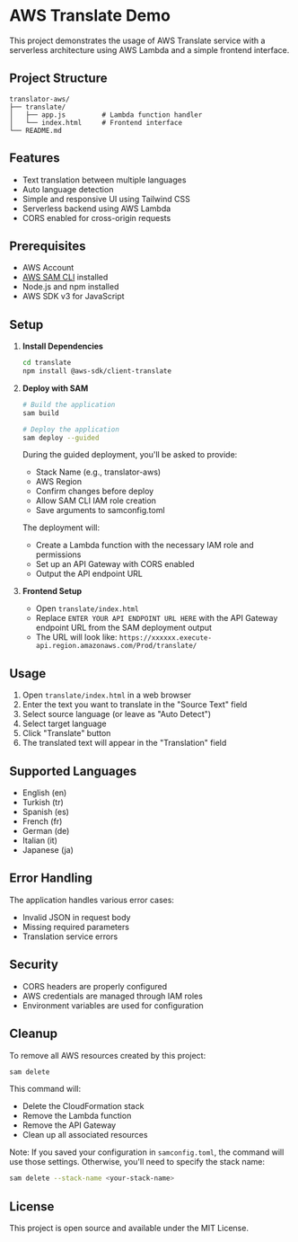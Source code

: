# AWS Translate Demo

This project demonstrates the usage of AWS Translate service with a serverless architecture using AWS Lambda and a simple frontend interface.

## Project Structure

```
translator-aws/
├── translate/
│   ├── app.js         # Lambda function handler
│   └── index.html     # Frontend interface
└── README.md
```

## Features

- Text translation between multiple languages
- Auto language detection
- Simple and responsive UI using Tailwind CSS
- Serverless backend using AWS Lambda
- CORS enabled for cross-origin requests

## Prerequisites

- AWS Account
- [AWS SAM CLI](https://docs.aws.amazon.com/serverless-application-model/latest/developerguide/serverless-sam-cli-install.html) installed
- Node.js and npm installed
- AWS SDK v3 for JavaScript

## Setup

1. **Install Dependencies**
   ```bash
   cd translate
   npm install @aws-sdk/client-translate
   ```

2. **Deploy with SAM**
   ```bash
   # Build the application
   sam build

   # Deploy the application
   sam deploy --guided
   ```

   During the guided deployment, you'll be asked to provide:
   - Stack Name (e.g., translator-aws)
   - AWS Region
   - Confirm changes before deploy
   - Allow SAM CLI IAM role creation
   - Save arguments to samconfig.toml

   The deployment will:
   - Create a Lambda function with the necessary IAM role and permissions
   - Set up an API Gateway with CORS enabled
   - Output the API endpoint URL

3. **Frontend Setup**
   - Open `translate/index.html`
   - Replace `ENTER YOUR API ENDPOINT URL HERE` with the API Gateway endpoint URL from the SAM deployment output
   - The URL will look like: `https://xxxxxx.execute-api.region.amazonaws.com/Prod/translate/`

## Usage

1. Open `translate/index.html` in a web browser
2. Enter the text you want to translate in the "Source Text" field
3. Select source language (or leave as "Auto Detect")
4. Select target language
5. Click "Translate" button
6. The translated text will appear in the "Translation" field

## Supported Languages

- English (en)
- Turkish (tr)
- Spanish (es)
- French (fr)
- German (de)
- Italian (it)
- Japanese (ja)

## Error Handling

The application handles various error cases:
- Invalid JSON in request body
- Missing required parameters
- Translation service errors

## Security

- CORS headers are properly configured
- AWS credentials are managed through IAM roles
- Environment variables are used for configuration

## Cleanup

To remove all AWS resources created by this project:

```bash
sam delete
```

This command will:
- Delete the CloudFormation stack
- Remove the Lambda function
- Remove the API Gateway
- Clean up all associated resources

Note: If you saved your configuration in `samconfig.toml`, the command will use those settings. Otherwise, you'll need to specify the stack name:

```bash
sam delete --stack-name <your-stack-name>
```

## License

This project is open source and available under the MIT License.
